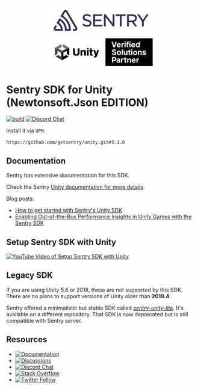 <p align="center">
  <a href="https://sentry.io" target="_blank" align="left">
    <img src="https://raw.githubusercontent.com/getsentry/sentry-unity/main/.github/sentry-wordmark-dark-400x119.svg" width="280">
  </a>
  <a href="https://docs.sentry.io/platforms/unity/" target="_blank" align="right">
    <img src="https://raw.githubusercontent.com/getsentry/sentry-unity/main/.github/unity-verified-logo.svg" width="280">
  </a>
  <br />
</p>
<p align="center">

Sentry SDK for Unity (Newtonsoft.Json EDITION)
===========

[![build](https://github.com/getsentry/sentry-unity/workflows/CI/badge.svg?branch=main)](https://github.com/getsentry/sentry-unity/actions?query=branch%3Amain)
[![Discord Chat](https://img.shields.io/discord/621778831602221064?logo=discord&logoColor=ffffff&color=7389D8)](https://discord.gg/PXa5Apfe7K)

Install it via `UPM`:
```
https://github.com/getsentry/unity.git#3.1.0
```

## Documentation

Sentry has extensive documentation for this SDK.

Check the Sentry [Unity documentation for more details](https://docs.sentry.io/platforms/unity/).

Blog posts: 
* [How to get started with Sentry's Unity SDK](https://blog.sentry.io/how-to-get-started-with-sentrys-unity-sdk-part-1/)
* [Enabling Out-of-the-Box Performance Insights in Unity Games with the Sentry SDK](https://sentry.engineering/blog/enabling-out-of-the-box-performance-insights-in-the-unity-sdk)


## Setup Sentry SDK with Unity

[![YouTube Video of Setup Sentry SDK with Unity](https://img.youtube.com/vi/P0E9upOSznE/0.jpg)](https://www.youtube.com/watch?v=P0E9upOSznE)

## Legacy SDK

If you are using Unity 5.6 or 2018, these are not supported by this SDK. There are no plans to support versions of Unity older than **2019.4**.

Sentry offered a minimalistic but stable SDK called [_sentry-unity-lite_](https://github.com/getsentry/sentry-unity-lite). It's available on a different repository. That SDK is now deprecated but is still compatible with Sentry server.

## Resources

* [![Documentation](https://img.shields.io/badge/documentation-sentry.io-green.svg)](https://docs.sentry.io/platforms/unity/)
* [![Discussions](https://img.shields.io/github/discussions/getsentry/sentry-unity.svg)](https://github.com/getsentry/sentry-unity/discussions)
* [![Discord Chat](https://img.shields.io/discord/621778831602221064?logo=discord&logoColor=ffffff&color=7389D8)](https://discord.gg/PXa5Apfe7K)  
* [![Stack Overflow](https://img.shields.io/badge/stack%20overflow-sentry-green.svg)](http://stackoverflow.com/questions/tagged/sentry)
* [![Twitter Follow](https://img.shields.io/twitter/follow/getsentry?label=getsentry&style=social)](https://twitter.com/intent/follow?screen_name=getsentry)
